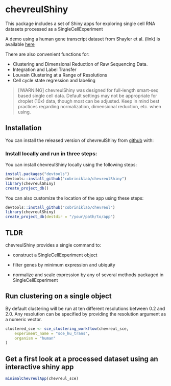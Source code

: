 
<!-- README.md is generated from README.Rmd. Please edit that file -->

# chevreulShiny

This package includes a set of Shiny apps for exploring single cell RNA
datasets processed as a SingleCellExperiment

A demo using a human gene transcript dataset from Shayler et al. (link)
is available
<a href="https://docker.saban.chla.usc.edu/cobrinik/app/seuratApp/" target="_blank" rel="noopener noreferrer">here</a>

There are also convenient functions for:

- Clustering and Dimensional Reduction of Raw Sequencing Data.
- Integration and Label Transfer
- Louvain Clustering at a Range of Resolutions
- Cell cycle state regression and labeling

> \[!WARNING\] chevreulShiny was designed for full-length smart-seq
> based single cell data. Default settings may not be appropriate for
> droplet (10x) data, though most can be adjusted. Keep in mind best
> practices regarding normalization, dimensional reduction, etc. when
> using.

## Installation

You can install the released version of chevreulShiny from
<a href="https://github.com/cobriniklab/chevreulShiny" target="_blank" rel="noopener noreferrer">github</a>
with:

### Install locally and run in three steps:

You can install chevreulShiny locally using the following steps:

``` r
install.packages("devtools")
devtools::install_github("cobriniklab/chevreulShiny")
library(chevreulShiny)
create_project_db()
```

You can also customize the location of the app using these steps:

``` r
devtools::install_github("cobriniklab/chevreul")
library(chevreulShiny)
create_project_db(destdir = "/your/path/to/app")
```

## TLDR

chevreulShiny provides a single command to:

- construct a SingleCellExperiment object

- filter genes by minimum expression and ubiquity

- normalize and scale expression by any of several methods packaged in
  SingleCellExperiment

## Run clustering on a single object

By default clustering will be run at ten different resolutions between
0.2 and 2.0. Any resolution can be specified by providing the resolution
argument as a numeric vector.

``` r
clustered_sce <- sce_clustering_workflow(chevreul_sce,
    experiment_name = "sce_hu_trans",
    organism = "human"
)
```

## Get a first look at a processed dataset using an interactive shiny app

``` r
minimalChevreulApp(chevreul_sce)
```
